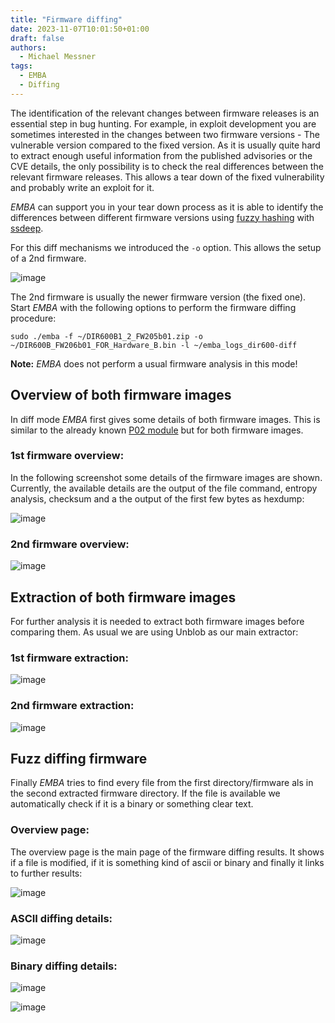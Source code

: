 ```yaml
---
title: "Firmware diffing"
date: 2023-11-07T10:01:50+01:00
draft: false
authors:
  - Michael Messner
tags:
  - EMBA
  - Diffing
---
```

The identification of the relevant changes between firmware releases is an essential step in bug hunting. For example, in exploit development you are sometimes interested in the changes between two firmware versions - The vulnerable version compared to the fixed version. As it is usually quite hard to extract enough useful information from the published advisories or the CVE details, the only possibility is to check the real differences between the relevant firmware releases. This allows a tear down of the fixed vulnerability and probably write an exploit for it.

_EMBA_ can support you in your tear down process as it is able to identify the differences between different firmware versions using [fuzzy hashing](https://en.wikipedia.org/wiki/Fuzzy_hashing) with [ssdeep](https://ssdeep-project.github.io/ssdeep/index.html).

For this diff mechanisms we introduced the `-o` option. This allows the setup of a 2nd firmware. 

![image](https://github.com/e-m-b-a/emba/assets/497520/8e09ec21-e972-43a6-b656-89c9bb113516)


The 2nd firmware is usually the newer firmware version (the fixed one). Start _EMBA_ with the following options to perform the firmware diffing procedure:

```
sudo ./emba -f ~/DIR600B1_2_FW205b01.zip -o ~/DIR600B_FW206b01_FOR_Hardware_B.bin -l ~/emba_logs_dir600-diff
```
**Note:** _EMBA_ does not perform a usual firmware analysis in this mode!


## Overview of both firmware images

In diff mode _EMBA_ first gives some details of both firmware images. This is similar to the already known [P02 module](https://github.com/e-m-b-a/emba/blob/master/modules/P02_firmware_bin_file_check.sh) but for both firmware images.

### 1st firmware overview:

In the following screenshot some details of the firmware images are shown. Currently, the available details are the output of the file command, entropy analysis, checksum and a the output of the first few bytes as hexdump:

![image](https://github.com/e-m-b-a/emba/assets/497520/d682807f-29b9-49d9-b603-8221368e00a9)

### 2nd firmware overview:
![image](https://github.com/e-m-b-a/emba/assets/497520/d494f566-ebc5-4673-bf0a-0591838121fd)

## Extraction of both firmware images

For further analysis it is needed to extract both firmware images before comparing them. As usual we are using Unblob as our main extractor:

### 1st firmware extraction:
![image](https://github.com/e-m-b-a/emba/assets/497520/5f9ae6fe-591c-4583-bd20-cbaa0ddf6987)

### 2nd firmware extraction:
![image](https://github.com/e-m-b-a/emba/assets/497520/d4fbebc3-73a3-4153-bcea-543a1b7851f1)

## Fuzz diffing firmware

Finally _EMBA_ tries to find every file from the first directory/firmware als in the second extracted firmware directory. If the file is available we automatically check if it is a binary or something clear text. 

### Overview page:

The overview page is the main page of the firmware diffing results. It shows if a file is modified, if it is something kind of ascii or binary and finally it links to further results:

![image](https://github.com/e-m-b-a/emba/assets/497520/3e6cd757-8231-4bbf-a9b9-1095cae3a670)

### ASCII diffing details:
![image](https://github.com/e-m-b-a/emba/assets/497520/81fbbdc6-9b5b-4b67-b2e2-f642a6ab81be)

### Binary diffing details:
![image](https://github.com/e-m-b-a/emba/assets/497520/4e308b32-6fe4-4c2a-bfa1-8c3f07c9ae09)

![image](https://github.com/e-m-b-a/emba/assets/497520/098f6fbc-0909-4f78-8aad-2accfccdf811)

